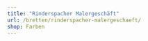 ```yaml
---
title: "Rinderspacher Malergeschäft"
url: /bretten/rinderspacher-malergeschaeft/
shop: Farben
---
```

